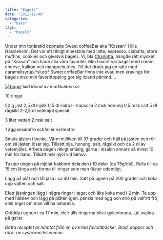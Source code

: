 ```yaml
---
title: "Bagels"
date: "2011-12-08"
categories: 
  - "baka"
tags: 
  - "bagels"
---
```


Under min tonårstid öppnade Sweet coffeeBar aka "Kossan" i lilla Hässleholm. Det var ett riktigt inneställe med latte, espresso, ciabatta, stora muffins, cookies och givetvis bagels. Vi, bla [Charlotta](http://www.matrepubliken.se/), hängde rätt mycket på "Kossan" och hade alla våra favoriter. Min favorit var bagel med cream cheese, kalkon och mangochutney. Till det drack jag en latte med caramellsyrup.\*slurp\* Sweet coffeeBar finns inte kvar, men kravings för bagels med min favorittopping gör sig ibland påmind....

_[![](images/bagel_178321891.jpg "bagel")](http://import.local/wp-content/uploads/2012/01/bagel_178321891.jpg)_ _bild lånad av matklubben.se_

10 ringar

50 g jäst 2,5 dl mjölk 0,5 dl solros- /rapsolja 2 msk honung 0,5 msk salt 5 dl rågsikt 2-2,5 dl vetemjöl special

3 liter vatten 2 msk salt

1 ägg sesamfrö och/eller vallmofrö

Smula jästen i bunke. Värm mjölken till 37 grader och häll på jästen och rör om så jästen löser sig. Tillsätt olja, honung, salt, rågsikt och ca 2 dl av vetemjölet. Arbeta degen ritkigt smidig, gärna i msakin annars så minst 10 min för hand. Tillsätt mer mjöl vid behov.

Ta upp degen på mjölat bakbord dela den i 10 delar (ca 75g/del). Rulla till ca 15 cm långa och forma till ringar som man fäster odentligt.

Lägg på plåt och låt jäsa i ca 40 min. Sätt på ugnen på 200 grader och koka upp vatten och salt.

Efetr jäsningen lägg i några ringar i taget och låte koka med i 2 min. Ta upp med hålslev och lägg på plåten igen. pensla med ägg och strö på valfritt frö, elelr inget om man vill ha naturella.

Grädda i ugnen i ca 17 min, elelr tills ringarna blivit gyllenbruna. Låt svalna på galler.

_Detta receptet är hämtat från en av mina favoritböcker, Bröd, soppor och röror av systrarna Eisenman._
